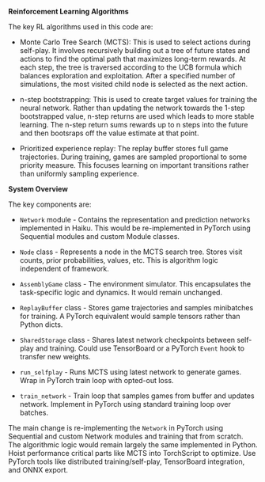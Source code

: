 
**Reinforcement Learning Algorithms**

The key RL algorithms used in this code are:

- Monte Carlo Tree Search (MCTS): This is used to select actions during self-play. It involves recursively building out a tree of future states and actions to find the optimal path that maximizes long-term rewards. At each step, the tree is traversed according to the UCB formula which balances exploration and exploitation. After a specified number of simulations, the most visited child node is selected as the next action.

- n-step bootstrapping: This is used to create target values for training the neural network. Rather than updating the network towards the 1-step bootstrapped value, n-step returns are used which leads to more stable learning. The n-step return sums rewards up to n steps into the future and then bootsraps off the value estimate at that point.

- Prioritized experience replay: The replay buffer stores full game trajectories. During training, games are sampled proportional to some priority measure. This focuses learning on important transitions rather than uniformly sampling experience.

**System Overview**

The key components are:

- `Network` module - Contains the representation and prediction networks implemented in Haiku. This would be re-implemented in PyTorch using Sequential modules and custom Module classes.

- `Node` class - Represents a node in the MCTS search tree. Stores visit counts, prior probabilities, values, etc. This is algorithm logic independent of framework.

- `AssemblyGame` class - The environment simulator. This encapsulates the task-specific logic and dynamics. It would remain unchanged. 

- `ReplayBuffer` class - Stores game trajectories and samples minibatches for training. A PyTorch equivalent would sample tensors rather than Python dicts.

- `SharedStorage` class - Shares latest network checkpoints between self-play and training. Could use TensorBoard or a PyTorch `Event` hook to transfer new weights.

- `run_selfplay` - Runs MCTS using latest network to generate games. Wrap in PyTorch train loop with opted-out loss.

- `train_network` - Train loop that samples games from buffer and updates network. Implement in PyTorch using standard training loop over batches.

The main change is re-implementing the `Network` in PyTorch using Sequential and custom Network modules and training that from scratch. The algorithmic logic would remain largely the same implemented in Python. Hoist performance critical parts like MCTS into TorchScript to optimize. Use PyTorch tools like distributed training/self-play, TensorBoard integration, and ONNX export.
